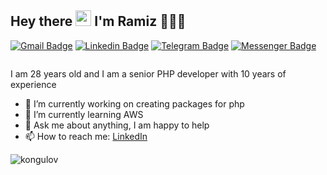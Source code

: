 ## Hey there <img src="https://media.giphy.com/media/hvRJCLFzcasrR4ia7z/giphy.gif" width="25px"> I'm Ramiz 👨🏻‍💻

[![Gmail Badge](https://img.shields.io/badge/-ramiz.kongulov@gmail.com-c14438?style=flat&logo=Gmail&logoColor=white)](mailto:ramiz.kongulov@gmail.com "Connect via Email")
[![Linkedin Badge](https://img.shields.io/badge/-Ramiz%20Kongulov-0072b1?style=flat&logo=Linkedin&logoColor=white)](https://www.linkedin.com/in/kongulov?locale=en_US "Connect on LinkedIn")
[![Telegram Badge](https://img.shields.io/badge/-@RamizKongulov-0088CC?style=flat&logo=Telegram&logoColor=white)](https://t.me/RamizKongulov "Contact on Telegram")
[![Messenger Badge](https://img.shields.io/badge/-Messenger-0078FF?style=flat&logo=Messenger&logoColor=white)](https://m.me/r.kongulov "Connect on Facebook")

<!--[![Twitter Badge](https://img.shields.io/badge/-@samujjwaal-00acee?style=flat&logo=Twitter&logoColor=white)](https://twitter.com/intent/follow?screen_name=samujjwaal "Follow on Twitter")-->

![]()

I am 28 years old and I am a senior PHP developer with 10 years of experience

- 🔭 I’m currently working on creating packages for php
- 🌱 I’m currently learning AWS
- 💬 Ask me about anything, I am happy to help
- 📫 How to reach me: [LinkedIn](https://www.linkedin.com/in/kongulov)



<img src="https://github-readme-stats.vercel.app/api?username=kongulov&show_icons=true&theme=gotham" alt="kongulov" />
